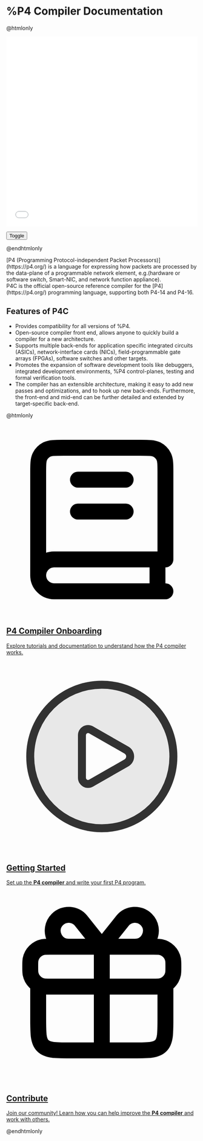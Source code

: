 # %P4 Compiler Documentation

@htmlonly
<div class="diagram-container">
<!-- draw.io diagram -->
<iframe id="svgFrame" src="architecture_unanimated.html" width="100%" height="500px" style="border:none;"></iframe>
</div>

<button id="toggle" onclick="animateFlow()">Toggle</button>

<script>
function animateFlow() {
    const iframe = document.getElementById('svgFrame');
    const svgDocument = iframe.contentDocument;
    if (svgDocument) {
        const edges = svgDocument.querySelectorAll('path:not([marker-end])');
        edges.forEach(edge => {
            edge.classList.toggle('flow');
        });
    const toggleButton = document.getElementById('toggle');
    if (toggleButton) {
             toggleButton.style.display = 'none';
                 }
    }
}
</script>
@endhtmlonly

<div class="content-spacing"></div>
<div class="content-spacing"></div>
[P4 (Programming Protocol-independent Packet Processors)](https://p4.org/) is a language for expressing how packets are processed by the data-plane of a programmable network element, e.g.(hardware or software switch, Smart-NIC, and network function appliance).
<div class="content-spacing"></div>
P4C is the official open-source reference compiler for the [P4](https://p4.org/) programming language, supporting both P4-14 and P4-16.
<div class="content-spacing"></div>
<div class="content-spacing"></div> 

## Features of P4C

- Provides compatibility for all versions of %P4.
- Open-source compiler front end, allows anyone to quickly build a compiler for a new architecture.
- Supports multiple back-ends for application specific integrated circuits (ASICs), network-interface cards (NICs), field-programmable gate arrays (FPGAs), software switches and other targets.
- Promotes the expansion of software development tools like debuggers, integrated development environments, %P4 control-planes, testing and formal verification tools.
- The compiler has an extensible architecture, making it easy to add new passes and optimizations, and to hook up new back-ends. Furthermore, the front-end and mid-end can be further detailed and extended by target-specific back-end. 

@htmlonly
<!-- https://www.svgrepo.com/collection/scarlab-oval-line-icons/ -->
<div class="card-container">

  <div class="card-item">
    <a href="https://p4lang.github.io/p4c/md__2home_2runner_2work_2p4c_2p4c_2_r_e_a_d_m_e.html#autotoc_md80"> 
    <div class="card-content">
   <?xml version="1.0" encoding="utf-8"?>
      <svg width="800px" height="800px" viewBox="0 0 24 24" fill="none" xmlns="http://www.w3.org/2000/svg">
      <path d="M4 19V6.2C4 5.0799 4 4.51984 4.21799 4.09202C4.40973 3.71569 4.71569 3.40973 5.09202 3.21799C5.51984 3 6.0799 3 7.2 3H16.8C17.9201 3 18.4802 3 18.908 3.21799C19.2843 3.40973 19.5903 3.71569 19.782 4.09202C20 4.51984 20 5.0799 20 6.2V17H6C4.89543 17 4 17.8954 4 19ZM4 19C4 20.1046 4.89543 21 6 21H20M9 7H15M9 11H15M19 17V21" stroke="#000000" stroke-width="2" stroke-linecap="round" stroke-linejoin="round"/></svg>
      <h2>P4 Compiler Onboarding</h2>
      <p>Explore tutorials and documentation to understand how the P4 compiler works.</p>
    </div>
    </a>
  </div>

  <div class="card-item">
    <a href="https://p4lang.github.io/p4c/md__2home_2runner_2work_2p4c_2p4c_2_r_e_a_d_m_e.html#autotoc_md51"> 
    <div class="card-content">
      <svg width="800px" height="800px" viewBox="0 0 24 24" fill="none"  class="card_svg" xmlns="http://www.w3.org/2000/svg">
        <path opacity="0.1" fill-rule="evenodd" clip-rule="evenodd" d="M12 21C16.9706 21 21 16.9706 21 12C21 7.02944 16.9706 3 12 3C7.02944 3 3 7.02944 3 12C3 16.9706 7.02944 21 12 21ZM15.224 13.0171C16.011 12.5674 16.011 11.4326 15.224 10.9829L10.7817 8.44446C10.0992 8.05446 9.25 8.54727 9.25 9.33333L9.25 14.6667C9.25 15.4527 10.0992 15.9455 10.7817 15.5555L15.224 13.0171Z" fill="#323232"/>
        <path d="M21 12C21 16.9706 16.9706 21 12 21C7.02944 21 3 16.9706 3 12C3 7.02944 7.02944 3 12 3C16.9706 3 21 7.02944 21 12Z" stroke="#323232" stroke-width="1"/>
        <path d="M10.9 8.8L10.6577 8.66152C10.1418 8.36676 9.5 8.73922 9.5 9.33333L9.5 14.6667C9.5 15.2608 10.1418 15.6332 10.6577 15.3385L10.9 15.2L15.1 12.8C15.719 12.4463 15.719 11.5537 15.1 11.2L10.9 8.8Z" stroke="#323232" stroke-width="1" stroke-linecap="round" stroke-linejoin="round"/></svg>
      <h2>Getting Started</h2>
      <p>Set up the <b>P4 compiler</b> and write your first P4 program.</p>
    </div>
    </a>
  </div>

  <div class="card-item">
    <a href="https://p4lang.github.io/p4c/md__2home_2runner_2work_2p4c_2p4c_2_c_o_n_t_r_i_b_u_t_i_n_g.html"> 
    <div class="card-content">
      <svg viewBox="0 0 24 24" fill="none" xmlns="http://www.w3.org/2000/svg"><g id="SVGRepo_bgCarrier" stroke-width="0"></g><g id="SVGRepo_tracerCarrier" stroke-linecap="round" stroke-linejoin="round"></g><g id="SVGRepo_iconCarrier"> <path d="M3 9.5C3 9.03534 3 8.80302 3.03843 8.60982C3.19624 7.81644 3.81644 7.19624 4.60982 7.03843C4.80302 7 5.03534 7 5.5 7H12H18.5C18.9647 7 19.197 7 19.3902 7.03843C20.1836 7.19624 20.8038 7.81644 20.9616 8.60982C21 8.80302 21 9.03534 21 9.5V9.5V9.5C21 9.96466 21 10.197 20.9616 10.3902C20.8038 11.1836 20.1836 11.8038 19.3902 11.9616C19.197 12 18.9647 12 18.5 12H12H5.5C5.03534 12 4.80302 12 4.60982 11.9616C3.81644 11.8038 3.19624 11.1836 3.03843 10.3902C3 10.197 3 9.96466 3 9.5V9.5V9.5Z" stroke="#000000" stroke-width="2" stroke-linejoin="round"></path> <path d="M4 12V16C4 17.8856 4 18.8284 4.58579 19.4142C5.17157 20 6.11438 20 8 20H9H15H16C17.8856 20 18.8284 20 19.4142 19.4142C20 18.8284 20 17.8856 20 16V12" stroke="#000000" stroke-width="2" stroke-linecap="round" stroke-linejoin="round"></path> <path d="M12 7V20" stroke="#000000" stroke-width="2" stroke-linecap="round" stroke-linejoin="round"></path> <path d="M11.3753 6.21913L9.3959 3.74487C8.65125 2.81406 7.26102 2.73898 6.41813 3.58187C5.1582 4.8418 6.04662 7 7.82843 7L11 7C11.403 7 11.6271 6.53383 11.3753 6.21913Z" stroke="#000000" stroke-width="2" stroke-linecap="round" stroke-linejoin="round"></path> <path d="M12.6247 6.21913L14.6041 3.74487C15.3488 2.81406 16.739 2.73898 17.5819 3.58187C18.8418 4.8418 17.9534 7 16.1716 7L13 7C12.597 7 12.3729 6.53383 12.6247 6.21913Z" stroke="#000000" stroke-width="2" stroke-linecap="round" stroke-linejoin="round"></path> </g></svg>
      <h2>Contribute</h2>
      <p>Join our community! Learn how you can help improve the <b>P4 compiler</b> and work with others.</p>
    </div>
    </a>
  </div>
</div>

@endhtmlonly
